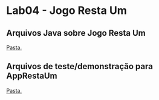 # Lab04 - Jogo Resta Um

## Arquivos Java sobre Jogo Resta Um

[Pasta.](https://github.com/gadelhap/MC322/tree/master/lab04/src/mc322/lab04)

## Arquivos de teste/demonstração para AppRestaUm

[Pasta.](https://github.com/gadelhap/MC322/tree/master/lab04/testes)